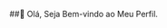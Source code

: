 ##👋 Olá, Seja Bem-vindo ao Meu Perfil.


<!---
GustavoMoreiraDev/GustavoMoreiraDev is a ✨ special ✨ repository because its `README.md` (this file) appears on your GitHub profile.
You can click the Preview link to take a look at your changes.
--->
